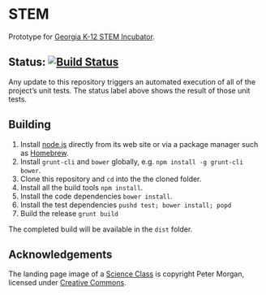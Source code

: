 # STEM

Prototype for [Georgia K-12 STEM Incubator](http://sathomas.me/STEM/).

## Status: [![Build Status](https://travis-ci.org/sathomas/test.png)](https://travis-ci.org/sathomas/STEM)

Any update to this repository triggers an automated execution of all of the project’s unit tests. The status label above shows the result of those unit tests.

## Building

1. Install [node.js](http://nodejs.org) directly from its web site or via a package manager such as [Homebrew](http://brew.sh).
2. Install `grunt-cli` and `bower` globally, e.g. `npm install -g grunt-cli bower`.
3. Clone this repository and `cd` into the the cloned folder.
4. Install all the build tools `npm install`.
5. Install the code dependencies `bower install`.
6. Install the test dependencies `pushd test; bower install; popd`
7. Build the release `grunt build`

The completed build will be available in the `dist` folder.

## Acknowledgements

The landing page image of a [Science Class](https://www.flickr.com/photos/pmorgan/3344693/in/photolist-i9g8-pdEX9G-9YZ89W-851WfX-4t3RvJ-4MP8xi-9deLWQ-pXEDu-e3aJLR-e3g85C-e3ashg-9dbEuz-9deM8U-9deL4C-aQ2pBk-aQ2puK-SZ8FB-akY8rV-5EeZ4b-8xG7Lt-5q7umX-8xK9MY-5rJw1X-7sKnDQ-phvDEF-e4QnqR-dnpd15-2GwHRT-AGrWX-auJkao-4oLYq9-6M1QKU-bzfwyk-bmkEjW-9qYJ9A-7KTK6p-8dmtTD-8dmu36-9bUc4s-4oM1Vb-bBsVxm-5NRQJo-b7CdWH-9dePBE-efcVbM-en6mLM-bzjYZs-4o8npj-nVZXB6-b2TrKg/) is copyright Peter Morgan, licensed under [Creative Commons](https://creativecommons.org/licenses/by-nc-nd/2.0/).

